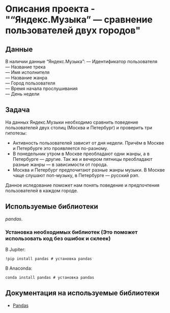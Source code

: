 # Описания проекта - "“Яндекс.Музыка” — сравнение пользователей двух городов"


## Данные

В наличии данные “Яндекс.Музыка”:
— Идентификатор пользователя  
— Название трека    
— Имя исполнителя  
— Название жанра  
— Город пользователя  
— Время начала прослушивания  
— День недели  

## Задача

На данных Яндекс.Музыки необходимо сравнить поведение пользователей двух столиц (Москва и Петербург) и проверить три гипотезы:
- Активность пользователей зависит от дня недели. Причём в Москве и Петербурге это проявляется по-разному.
- В понедельник утром в Москве преобладают одни жанры, а в Петербурге — другие. Так же и вечером пятницы преобладают разные жанры — в зависимости от города.
- Москва и Петербург предпочитают разные жанры музыки. В Москве чаще слушают поп-музыку, в Петербурге — русский рэп.

Данное иследование поможет нам понять поведение и предпочтения пользователей в каждом городе.

## Используемые библиотеки
*pandas*.

### Установка необходимых библиотек (Это поможет использовать код без ошибок и склеек)

В Jupiter:
```
!pip install pandas # установка pandas

```

В Anaconda:
```
conda install pandas # установка pandas

```

## Документация на используемые библиотеки
- [Pandas](https://pandas.pydata.org/docs)

